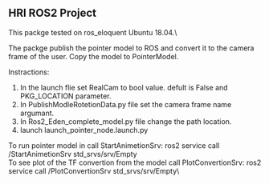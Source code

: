## HRI ROS2 Project

This packge tested on ros_eloquent Ubuntu 18.04.\

The packge publish the pointer model to ROS and convert it to the camera frame of the user.
Copy the model to PointerModel.

Instractions:
1. In the launch flie set RealCam to bool value. defult is False and PKG_LOCATION parameter.
2. In  PublishModleRotetionData.py file set the camera frame name argumant.
3. In Ros2_Eden_complete_model.py file change the path location.
4. launch launch_pointer_node.launch.py

To run pointer model in call StartAnimetionSrv: ros2 service call /StartAnimetionSrv std_srvs/srv/Empty\
To see plot of the TF convertion from the model call PlotConvertionSrv: ros2 service call /PlotConvertionSrv std_srvs/srv/Empty\

